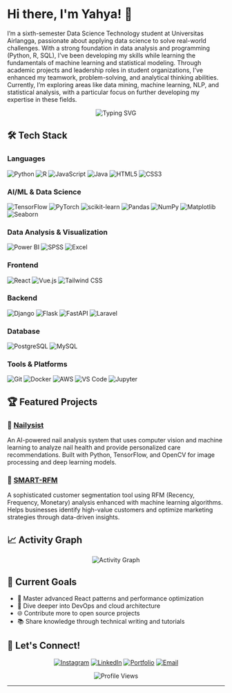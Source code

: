 
# Hi there, I'm Yahya! 👋
I’m a sixth-semester Data Science Technology student at Universitas Airlangga, passionate about applying data science to solve real-world challenges. With a strong foundation in data analysis and programming (Python, R, SQL), I’ve been developing my skills while learning the fundamentals of machine learning and statistical modeling. Through academic projects and leadership roles in student organizations, I’ve enhanced my teamwork, problem-solving, and analytical thinking abilities. Currently, I’m exploring areas like data mining, machine learning, NLP, and statistical analysis, with a particular focus on further developing my expertise in these fields.

<div align="center">
  <img src="https://readme-typing-svg.herokuapp.com?font=Fira+Code&pause=1000&color=2F81F7&center=true&vCenter=true&width=435&lines=AI+and+Data+Enthusiast;Problem+Solver;Always+Learning" alt="Typing SVG" />
</div>

## 🛠️ Tech Stack

### Languages
![Python](https://img.shields.io/badge/-Python-3776AB?style=flat-square&logo=python&logoColor=white)
![R](https://img.shields.io/badge/-R-276DC3?style=flat-square&logo=r&logoColor=white)
![JavaScript](https://img.shields.io/badge/-JavaScript-F7DF1E?style=flat-square&logo=javascript&logoColor=black)
![Java](https://img.shields.io/badge/-Java-007396?style=flat-square&logo=java&logoColor=white)
![HTML5](https://img.shields.io/badge/-HTML5-E34F26?style=flat-square&logo=html5&logoColor=white)
![CSS3](https://img.shields.io/badge/-CSS3-1572B6?style=flat-square&logo=css3&logoColor=white)

### AI/ML & Data Science
![TensorFlow](https://img.shields.io/badge/-TensorFlow-FF6F00?style=flat-square&logo=tensorflow&logoColor=white)
![PyTorch](https://img.shields.io/badge/-PyTorch-EE4C2C?style=flat-square&logo=pytorch&logoColor=white)
![scikit-learn](https://img.shields.io/badge/-scikit--learn-F7931E?style=flat-square&logo=scikit-learn&logoColor=white)
![Pandas](https://img.shields.io/badge/-Pandas-150458?style=flat-square&logo=pandas&logoColor=white)
![NumPy](https://img.shields.io/badge/-NumPy-013243?style=flat-square&logo=numpy&logoColor=white)
![Matplotlib](https://img.shields.io/badge/-Matplotlib-11557C?style=flat-square&logo=matplotlib&logoColor=white)
![Seaborn](https://img.shields.io/badge/-Seaborn-4C72B0?style=flat-square&logo=seaborn&logoColor=white)

### Data Analysis & Visualization
![Power BI](https://img.shields.io/badge/-Power%20BI-F2C811?style=flat-square&logo=power-bi&logoColor=black)
![SPSS](https://img.shields.io/badge/-SPSS-052FAD?style=flat-square&logo=ibm&logoColor=white)
![Excel](https://img.shields.io/badge/-Excel-217346?style=flat-square&logo=microsoft-excel&logoColor=white)

### Frontend
![React](https://img.shields.io/badge/-React-61DAFB?style=flat-square&logo=react&logoColor=black)
![Vue.js](https://img.shields.io/badge/-Vue.js-4FC08D?style=flat-square&logo=vue.js&logoColor=white)
![Tailwind CSS](https://img.shields.io/badge/-Tailwind%20CSS-38B2AC?style=flat-square&logo=tailwind-css&logoColor=white)

### Backend
![Django](https://img.shields.io/badge/-Django-092E20?style=flat-square&logo=django&logoColor=white)
![Flask](https://img.shields.io/badge/-Flask-000000?style=flat-square&logo=flask&logoColor=white)
![FastAPI](https://img.shields.io/badge/-FastAPI-009688?style=flat-square&logo=fastapi&logoColor=white)
![Laravel](https://img.shields.io/badge/-Laravel-FF2D20?style=flat-square&logo=laravel&logoColor=white)

### Database
![PostgreSQL](https://img.shields.io/badge/-PostgreSQL-336791?style=flat-square&logo=postgresql&logoColor=white)
![MySQL](https://img.shields.io/badge/-MySQL-4479A1?style=flat-square&logo=mysql&logoColor=white)

### Tools & Platforms
![Git](https://img.shields.io/badge/-Git-F05032?style=flat-square&logo=git&logoColor=white)
![Docker](https://img.shields.io/badge/-Docker-2496ED?style=flat-square&logo=docker&logoColor=white)
![AWS](https://img.shields.io/badge/-AWS-232F3E?style=flat-square&logo=amazon-aws&logoColor=white)
![VS Code](https://img.shields.io/badge/-VS%20Code-007ACC?style=flat-square&logo=visual-studio-code&logoColor=white)
![Jupyter](https://img.shields.io/badge/-Jupyter-F37626?style=flat-square&logo=jupyter&logoColor=white)

## 🏆 Featured Projects

### 🌟 [Nailysist](https://github.com/yahyaokt/Nailysist)
An AI-powered nail analysis system that uses computer vision and machine learning to analyze nail health and provide personalized care recommendations. Built with Python, TensorFlow, and OpenCV for image processing and deep learning models.

### 🌟 [SMART-RFM](https://github.com/yahyaokt/SMART-RFM)
A sophisticated customer segmentation tool using RFM (Recency, Frequency, Monetary) analysis enhanced with machine learning algorithms. Helps businesses identify high-value customers and optimize marketing strategies through data-driven insights.

## 📈 Activity Graph

<div align="center">
  <img src="https://github-readme-activity-graph.vercel.app/graph?username=yahyaokt&theme=react-dark&hide_border=true" alt="Activity Graph" />
</div>

## 🎯 Current Goals

- 🚀 Master advanced React patterns and performance optimization
- 🔧 Dive deeper into DevOps and cloud architecture
- 🌐 Contribute more to open source projects
- 📚 Share knowledge through technical writing and tutorials

## 🤝 Let's Connect!

<div align="center">
  
[![Instagram](https://img.shields.io/badge/-Instagram-E4405F?style=for-the-badge&logo=instagram&logoColor=white)](https://instagram.com/muhammadyahyaokt)
[![LinkedIn](https://img.shields.io/badge/-LinkedIn-0077B5?style=for-the-badge&logo=linkedin&logoColor=white)](https://linkedin.com/in/muhammadyahyaokt)
[![Portfolio](https://img.shields.io/badge/-Portfolio-FF5722?style=for-the-badge&logo=google-chrome&logoColor=white)](https://portofolio-yahya.netlify.app/)
[![Email](https://img.shields.io/badge/-Email-D14836?style=for-the-badge&logo=gmail&logoColor=white)](mailto:yahyaahnaf123@gmail.com)

</div>

<div align="center">
  <img src="https://komarev.com/ghpvc/?username=yahyaokt&color=blueviolet&style=flat-square&label=Profile+Views" alt="Profile Views" />
</div>

-------
